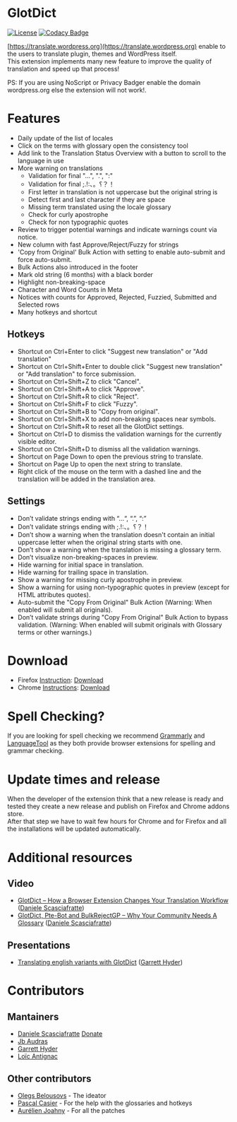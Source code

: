 # GlotDict
[![License](https://img.shields.io/badge/License-GPL%20v2-blue.svg)](https://img.shields.io/badge/License-GPL%20v2-blue.svg) [![Codacy Badge](https://api.codacy.com/project/badge/Grade/e9107b200511490a961560efcf7c5d1c)](https://www.codacy.com/app/mte90net/GlotDict?utm_source=github.com&amp;utm_medium=referral&amp;utm_content=Mte90/GlotDict&amp;utm_campaign=Badge_Grade)  

[https://translate.wordpress.org](https://translate.wordpress.org) enable to the users to translate plugin, themes and WordPress itself.  
This extension implements many new feature to improve the quality of translation and speed up that process!

PS: If you are using NoScript or Privacy Badger enable the domain wordpress.org else the extension will not work!.

# Features

* Daily update of the list of locales
* Click on the terms with glossary open the consistency tool
* Add link to the Translation Status Overview with a button to scroll to the language in use
* More warning on translations
  * Validation for final "...", ".", ":"
  * Validation for final ;.!:、。؟？！
  * First letter in translation is not uppercase but the original string is
  * Detect first and last character if they are space
  * Missing term translated using the locale glossary
  * Check for curly apostrophe 
  * Check for non typographic quotes
* Review to trigger potential warnings and indicate warnings count via notice.
* New column with fast Approve/Reject/Fuzzy for strings
* 'Copy from Original' Bulk Action with setting to enable auto-submit and force auto-submit.
* Bulk Actions also introduced in the footer
* Mark old string (6 months) with a black border
* Highlight non-breaking-space
* Character and Word Counts in Meta
* Notices with counts for Approved, Rejected, Fuzzied, Submitted and Selected rows
* Many hotkeys and shortcut

## Hotkeys

* Shortcut on Ctrl+Enter to click "Suggest new translation" or "Add translation"
* Shortcut on Ctrl+Shift+Enter to double click "Suggest new translation" or "Add translation" to force submission.
* Shortcut on Ctrl+Shift+Z to click "Cancel".
* Shortcut on Ctrl+Shift+A to click "Approve".
* Shortcut on Ctrl+Shift+R to click "Reject".
* Shortcut on Ctrl+Shift+F to click "Fuzzy".
* Shortcut on Ctrl+Shift+B to "Copy from original".
* Shortcut on Ctrl+Shift+X to add non-breaking spaces near symbols.
* Shortcut on Ctrl+Shift+R to reset all the GlotDict settings.
* Shortcut on Ctrl+D to dismiss the validation warnings for the currently visible editor.
* Shortcut on Ctrl+Shift+D to dismiss all the validation warnings.
* Shortcut on Page Down to open the previous string to translate.
* Shortcut on Page Up to open the next string to translate.
* Right click of the mouse on the term with a dashed line and the translation will be added in the translation area.

## Settings
* Don’t validate strings ending with “...“, “.”, “:”
* Don’t validate strings ending with ;.!:、。؟？！
* Don’t show a warning when the translation doesn't contain an initial uppercase letter when the original string starts with one.
* Don’t show a warning when the translation is missing a glossary term.
* Don’t visualize non-breaking-spaces in preview.
* Hide warning for initial space in translation.
* Hide warning for trailing space in translation.
* Show a warning for missing curly apostrophe in preview.
* Show a warning for using non-typographic quotes in preview (except for HTML attributes quotes).
* Auto-submit the "Copy From Original" Bulk Action (Warning: When enabled will submit all originals).
* Don’t validate strings during "Copy From Original" Bulk Action to bypass validation. (Warning: When enabled will submit originals with Glossary terms or other warnings.)

# Download

* Firefox [Instruction](https://support.mozilla.org/en-US/kb/find-and-install-add-ons-add-features-to-firefox): [Download](https://addons.mozilla.org/it/firefox/addon/glotdict/)
* Chrome [Instructions](https://support.google.com/chrome_webstore/answer/2664769?hl=en): [Download](https://chrome.google.com/webstore/detail/glotdict/jfdkihdmokdigeobcmnjmgigcgckljgl)

# Spell Checking?

If you are looking for spell checking we recommend [Grammarly](https://www.grammarly.com/) and [LanguageTool](https://languagetool.org/) as they both provide browser extensions for spelling and grammar checking.

# Update times and release

When the developer of the extension think that a new release is ready and tested they create a new release and publish on Firefox and Chrome addons store.  
After that step we have to wait few hours for Chrome and for Firefox and all the installations will be updated automatically.

# Additional resources

## Video

* [GlotDict – How a Browser Extension Changes Your Translation Workflow](https://wordpress.tv/2016/05/31/daniele-scasciafratte-glotdict-how-a-browser-extension-changes-your-translation-workflow/) ([Daniele Scasciafratte](https://github.com/Mte90))
* [GlotDict, Pte-Bot and BulkRejectGP – Why Your Community Needs A Glossary](https://wordpress.tv/2017/04/29/glotdict-pte-bot-and-bulkrejectgp-why-your-community-needs-a-glossary/) ([Daniele Scasciafratte](https://github.com/Mte90))

## Presentations

* [Translating english variants with GlotDict](https://docs.google.com/presentation/d/1MiJNsbv1oIIlq5tj1P-lkc5y_F4JO3mFVNwk45XevtU/present) ([Garrett Hyder](https://github.com/garrett-eclipse)) 

# Contributors

## Mantainers

* [Daniele Scasciafratte](https://github.com/Mte90) [Donate](https://www.paypal.me/mte90)
* [Jb Audras](https://github.com/audrasjb) 
* [Garrett Hyder](https://github.com/garrett-eclipse) 
* [Loïc Antignac](https://github.com/webaxones)

## Other contributors

* [Olegs Belousovs](https://github.com/sgelob) - The ideator
* [Pascal Casier](https://github.com/ePascalC) - For the help with the glossaries and hotkeys
* [Aurélien Joahny](https://github.com/ajoah) - For all the patches
